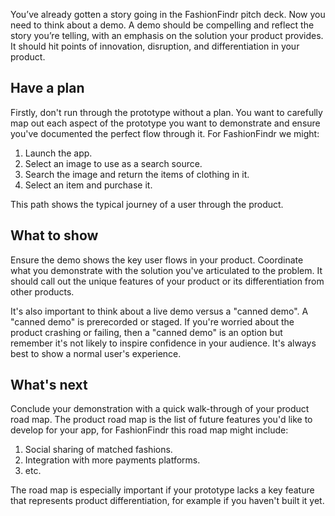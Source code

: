You’ve already gotten a story going in the FashionFindr pitch deck. Now you need to think about a demo. A demo should be compelling and reflect the story you’re telling, with an emphasis on the solution your product provides. It should hit points of innovation, disruption, and differentiation in your product.

## Have a plan

Firstly, don't run through the prototype without a plan. You want to carefully map out each aspect of the prototype you want to demonstrate and ensure you've documented the perfect flow through it. For FashionFindr we might:

1. Launch the app.
2. Select an image to use as a search source.
3. Search the image and return the items of clothing in it.
4. Select an item and purchase it.

This path shows the typical journey of a user through the product.

## What to show

Ensure the demo shows the key user flows in your product. Coordinate what you demonstrate with the solution you've articulated to the problem. It should call out the unique features of your product or its differentiation from other products.

It's also important to think about a live demo versus a "canned demo". A "canned demo" is prerecorded or staged. If you're worried about the product crashing or failing, then a "canned demo" is an option but remember it's not likely to inspire confidence in your audience. It's always best to show a normal user's experience.

## What's next

Conclude your demonstration with a quick walk-through of your product road map. The product road map is the list of future features you'd like to develop for your app, for FashionFindr this road map might include:

1. Social sharing of matched fashions.
1. Integration with more payments platforms.
1. etc.

The road map is especially important if your prototype lacks a key feature that represents product differentiation, for example if you haven't built it yet.
